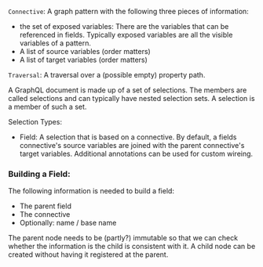 

`Connective`: A graph pattern with the following three pieces of information:
* the set of exposed variables: There are the variables that can be referenced in fields. Typically exposed variables are all the visible variables of a pattern.
* A list of source variables (order matters)
* A list of target variables (order matters)


`Traversal`: A traversal over a (possible empty) property path.


A GraphQL document is made up of a set of selections. The members are called selections and can typically have nested selection sets.
A selection is a member of such a set.

Selection Types:
* Field: A selection that is based on a connective. By default, a fields connective's source variables are joined with the parent connective's target variables.
   Additional annotations can be used for custom wireing.
  


### Building a Field:
The following information is needed to build a field:
* The parent field
* The connective
* Optionally: name / base name


The parent node needs to be (partly?) immutable so that we can check whether the information is the child is consistent with it.
A child node can be created without having it registered at the parent.


